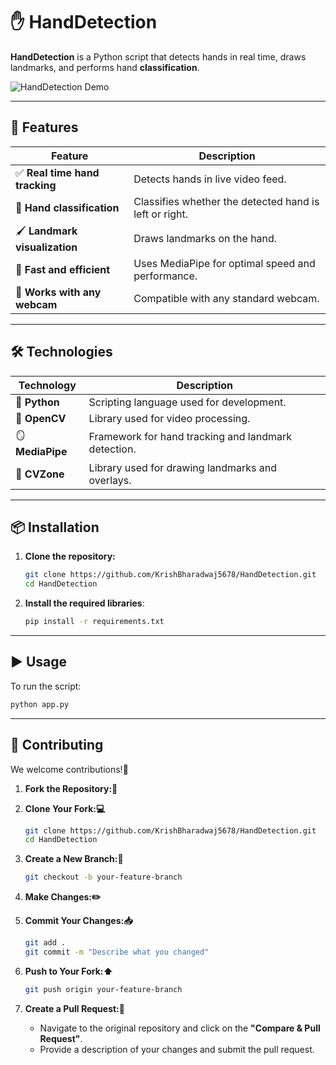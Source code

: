 # ✋ HandDetection

**HandDetection** is a Python script that detects hands in real time, draws landmarks, and  performs hand **classification**.

![HandDetection Demo]()

---

## 🎯 Features

| Feature                               | Description                                                     |
| ------------------------------------- | --------------------------------------------------------------- |
| ✅ **Real time hand tracking**         | Detects hands in live video feed.                               |
| 🧠 **Hand classification**             | Classifies whether the detected hand is left or right.          |
| 🖌️ **Landmark visualization**         | Draws landmarks on the hand.                                     |
| 🚀 **Fast and efficient**             | Uses MediaPipe for optimal speed and performance.               |
| 🎥 **Works with any webcam**          | Compatible with any standard webcam.                            |

---

## 🛠️ Technologies

| Technology       | Description                                         |
| ---------------- | --------------------------------------------------- |
| 🐍 **Python**    | Scripting language used for development.            |
| 🧰 **OpenCV**    | Library used for video processing.                  |
| 🪞 **MediaPipe** | Framework for hand tracking and landmark detection. |
| 🧩 **CVZone**    | Library used for drawing landmarks and overlays.    |

---

## 📦 Installation

1. **Clone the repository:**

   ```bash
   git clone https://github.com/KrishBharadwaj5678/HandDetection.git
   cd HandDetection
   ```

2. **Install the required libraries**:

   ```bash
   pip install -r requirements.txt
   ```

---

## ▶️ Usage

To run the script:

```bash
python app.py
```

---

## 🤝 Contributing

We welcome contributions!🙌

1. **Fork the Repository:🍴**

2. **Clone Your Fork:💻**

     ```bash
     git clone https://github.com/KrishBharadwaj5678/HandDetection.git
     cd HandDetection
     ```

3. **Create a New Branch:🌱**

     ```bash
     git checkout -b your-feature-branch
     ```

4. **Make Changes:✏️**

5. **Commit Your Changes:📥**

     ```bash
     git add .
     git commit -m "Describe what you changed"
     ```

6. **Push to Your Fork:⬆️**

     ```bash
     git push origin your-feature-branch
     ```

7. **Create a Pull Request:🔄**
     - Navigate to the original repository and click on the **"Compare & Pull Request"**.
     - Provide a description of your changes and submit the pull request.
